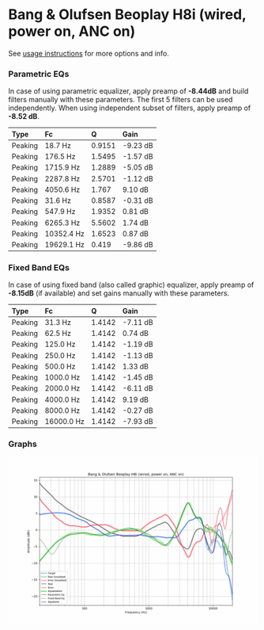 # Bang & Olufsen Beoplay H8i (wired, power on, ANC on)
See [usage instructions](https://github.com/jaakkopasanen/AutoEq#usage) for more options and info.

### Parametric EQs
In case of using parametric equalizer, apply preamp of **-8.44dB** and build filters manually
with these parameters. The first 5 filters can be used independently.
When using independent subset of filters, apply preamp of **-8.52 dB**.

| Type    | Fc         |      Q | Gain     |
|:--------|:-----------|:-------|:---------|
| Peaking | 18.7 Hz    | 0.9151 | -9.23 dB |
| Peaking | 176.5 Hz   | 1.5495 | -1.57 dB |
| Peaking | 1715.9 Hz  | 1.2889 | -5.05 dB |
| Peaking | 2287.8 Hz  | 2.5701 | -1.12 dB |
| Peaking | 4050.6 Hz  | 1.767  | 9.10 dB  |
| Peaking | 31.6 Hz    | 0.8587 | -0.31 dB |
| Peaking | 547.9 Hz   | 1.9352 | 0.81 dB  |
| Peaking | 6265.3 Hz  | 5.5602 | 1.74 dB  |
| Peaking | 10352.4 Hz | 1.6523 | 0.87 dB  |
| Peaking | 19629.1 Hz | 0.419  | -9.86 dB |

### Fixed Band EQs
In case of using fixed band (also called graphic) equalizer, apply preamp of **-8.15dB**
(if available) and set gains manually with these parameters.

| Type    | Fc         |      Q | Gain     |
|:--------|:-----------|:-------|:---------|
| Peaking | 31.3 Hz    | 1.4142 | -7.11 dB |
| Peaking | 62.5 Hz    | 1.4142 | 0.74 dB  |
| Peaking | 125.0 Hz   | 1.4142 | -1.19 dB |
| Peaking | 250.0 Hz   | 1.4142 | -1.13 dB |
| Peaking | 500.0 Hz   | 1.4142 | 1.33 dB  |
| Peaking | 1000.0 Hz  | 1.4142 | -1.45 dB |
| Peaking | 2000.0 Hz  | 1.4142 | -6.11 dB |
| Peaking | 4000.0 Hz  | 1.4142 | 9.19 dB  |
| Peaking | 8000.0 Hz  | 1.4142 | -0.27 dB |
| Peaking | 16000.0 Hz | 1.4142 | -7.93 dB |

### Graphs
![](./Bang%20&%20Olufsen%20Beoplay%20H8i%20(wired,%20power%20on,%20ANC%20on).png)